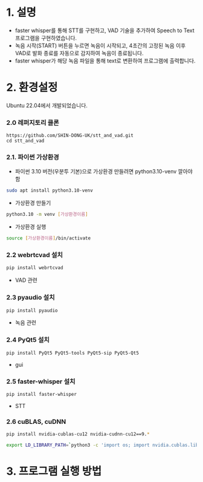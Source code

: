 # 1. 설명
- faster whisper를 통해 STT를 구현하고, VAD 기술을 추가하여 Speech to Text 프로그램을 구현하였습니다.  
- 녹음 시작(START) 버튼을 누르면 녹음이 시작되고, 4초간의 고정된 녹음 이후 VAD로 발화 종료를 자동으로 감지하여 녹음이 종료됩니다.  
- faster whisper가 해당 녹음 파일을 통해 text로 변환하여 프로그램에 출력합니다.  

# 2. 환경설정
Ubuntu 22.04에서 개발되었습니다.
### 2.0 레퍼지토리 클론
```
https://github.com/SHIN-DONG-UK/stt_and_vad.git
cd stt_and_vad
```

### 2.1. 파이썬 가상환경

- 파이썬 3.10  버전(우분투 기본)으로 가상환경 만들려면 python3.10-venv 깔아야 함

```bash
sudo apt install python3.10-venv
```

- 가상환경 만들기

```bash
python3.10 -m venv [가상환경이름]
```

- 가상환경 실행

```bash
source [가상환경이름]/bin/activate
```

### 2.2 webrtcvad 설치

```bash
pip install webrtcvad
```

- VAD 관련

### 2.3 pyaudio 설치

```bash
pip install pyaudio
```

- 녹음 관련

### 2.4 PyQt5 설치

```bash
pip install PyQt5 PyQt5-tools PyQt5-sip PyQt5-Qt5
```

- gui

### 2.5 faster-whisper 설치

```bash
pip install faster-whisper
```

- STT

### 2.6 cuBLAS, cuDNN

```bash
pip install nvidia-cublas-cu12 nvidia-cudnn-cu12==9.*

export LD_LIBRARY_PATH=`python3 -c 'import os; import nvidia.cublas.lib; import nvidia.cudnn.lib; print(os.path.dirname(nvidia.cublas.lib.__file__) + ":" + os.path.dirname(nvidia.cudnn.lib.__file__))'`
```

# 3. 프로그램 실행 방법
